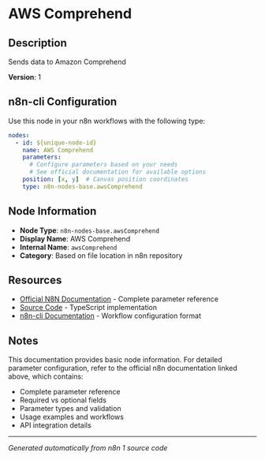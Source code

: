 # AWS Comprehend

## Description

Sends data to Amazon Comprehend

**Version**: 1

## n8n-cli Configuration

Use this node in your n8n workflows with the following type:

```yaml
nodes:
  - id: ${unique-node-id}
    name: AWS Comprehend
    parameters:
      # Configure parameters based on your needs
      # See official documentation for available options
    position: [x, y]  # Canvas position coordinates
    type: n8n-nodes-base.awsComprehend
```

## Node Information

- **Node Type**: `n8n-nodes-base.awsComprehend`
- **Display Name**: AWS Comprehend
- **Internal Name**: `awsComprehend`
- **Category**: Based on file location in n8n repository

## Resources

- [Official N8N Documentation](https://docs.n8n.io/integrations/builtin/app-nodes/n8n-nodes-base.awscomprehend/) - Complete parameter reference
- [Source Code](https://github.com/n8n-io/n8n/blob/master/packages/nodes-base/nodes/Aws/Comprehend/AwsComprehend.node.ts) - TypeScript implementation
- [n8n-cli Documentation](https://github.com/edenreich/n8n-cli) - Workflow configuration format

## Notes

This documentation provides basic node information. For detailed parameter configuration, 
refer to the official n8n documentation linked above, which contains:

- Complete parameter reference
- Required vs optional fields
- Parameter types and validation
- Usage examples and workflows
- API integration details

---
*Generated automatically from n8n 1 source code*
